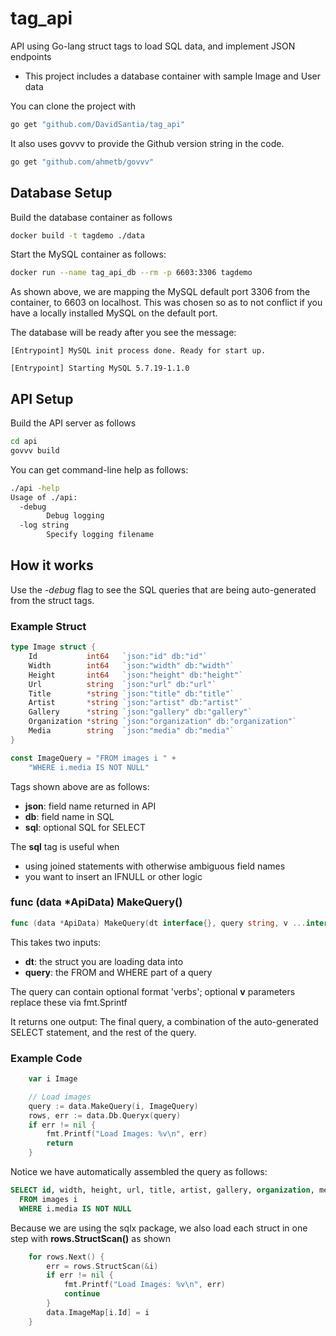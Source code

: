 # tag_api
API using Go-lang struct tags to load SQL data, and implement JSON endpoints

* This project includes a database container with sample Image and User data

You can clone the project with
```sh
go get "github.com/DavidSantia/tag_api"
```

It also uses govvv to provide the Github version string in the code.
```sh
go get "github.com/ahmetb/govvv"
```

## Database Setup

Build the database container as follows
```sh
docker build -t tagdemo ./data
```

Start the MySQL container as follows:
```sh
docker run --name tag_api_db --rm -p 6603:3306 tagdemo
```
As shown above, we are mapping the MySQL default port 3306 from the container, to 6603 on localhost.  This was chosen so as to not conflict if you have a locally installed MySQL on the default port.

The database will be ready after you see the message:
```
[Entrypoint] MySQL init process done. Ready for start up.

[Entrypoint] Starting MySQL 5.7.19-1.1.0
```

## API Setup

Build the API server as follows
```sh
cd api
govvv build
```

You can get command-line help as follows:
```sh
./api -help
Usage of ./api:
  -debug
    	Debug logging
  -log string
    	Specify logging filename
```

## How it works

Use the *-debug* flag to see the SQL queries that are being auto-generated from the struct tags.

### Example Struct
```go
type Image struct {
	Id           int64   `json:"id" db:"id"`
	Width        int64   `json:"width" db:"width"`
	Height       int64   `json:"height" db:"height"`
	Url          string  `json:"url" db:"url"`
	Title        *string `json:"title" db:"title"`
	Artist       *string `json:"artist" db:"artist"`
	Gallery      *string `json:"gallery" db:"gallery"`
	Organization *string `json:"organization" db:"organization"`
	Media        string  `json:"media" db:"media"`
}

const ImageQuery = "FROM images i " +
	"WHERE i.media IS NOT NULL"
```
Tags shown above are as follows:
* **json**: field name returned in API
* **db**: field name in SQL
* **sql**: optional SQL for SELECT

The **sql** tag is useful when
* using joined statements with otherwise ambiguous field names
* you want to insert an IFNULL or other logic


### func (data *ApiData) MakeQuery()
```go
func (data *ApiData) MakeQuery(dt interface{}, query string, v ...interface{}) (finalq string)
```
This takes two inputs:
* **dt**: the struct you are loading data into
* **query**: the FROM and WHERE part of a query

The query can contain optional format 'verbs'; optional **v** parameters replace these via fmt.Sprintf

It returns one output:
The final query, a combination of the auto-generated SELECT statement, and the rest of the query.

### Example Code
```go
	var i Image

	// Load images
	query := data.MakeQuery(i, ImageQuery)
	rows, err := data.Db.Queryx(query)
	if err != nil {
		fmt.Printf("Load Images: %v\n", err)
		return
	}
```

Notice we have automatically assembled the query as follows:
```sql
SELECT id, width, height, url, title, artist, gallery, organization, media
  FROM images i
  WHERE i.media IS NOT NULL
```

Because we are using the sqlx package, we also load each struct in one step with **rows.StructScan()** as shown
```go
	for rows.Next() {
		err = rows.StructScan(&i)
		if err != nil {
			fmt.Printf("Load Images: %v\n", err)
			continue
		}
		data.ImageMap[i.Id] = i
	}
```
